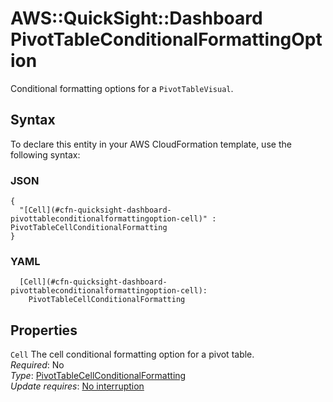 # AWS::QuickSight::Dashboard PivotTableConditionalFormattingOption<a name="aws-properties-quicksight-dashboard-pivottableconditionalformattingoption"></a>

Conditional formatting options for a `PivotTableVisual`\.

## Syntax<a name="aws-properties-quicksight-dashboard-pivottableconditionalformattingoption-syntax"></a>

To declare this entity in your AWS CloudFormation template, use the following syntax:

### JSON<a name="aws-properties-quicksight-dashboard-pivottableconditionalformattingoption-syntax.json"></a>

```
{
  "[Cell](#cfn-quicksight-dashboard-pivottableconditionalformattingoption-cell)" : PivotTableCellConditionalFormatting
}
```

### YAML<a name="aws-properties-quicksight-dashboard-pivottableconditionalformattingoption-syntax.yaml"></a>

```
  [Cell](#cfn-quicksight-dashboard-pivottableconditionalformattingoption-cell): 
    PivotTableCellConditionalFormatting
```

## Properties<a name="aws-properties-quicksight-dashboard-pivottableconditionalformattingoption-properties"></a>

`Cell`  <a name="cfn-quicksight-dashboard-pivottableconditionalformattingoption-cell"></a>
The cell conditional formatting option for a pivot table\.  
*Required*: No  
*Type*: [PivotTableCellConditionalFormatting](aws-properties-quicksight-dashboard-pivottablecellconditionalformatting.md)  
*Update requires*: [No interruption](https://docs.aws.amazon.com/AWSCloudFormation/latest/UserGuide/using-cfn-updating-stacks-update-behaviors.html#update-no-interrupt)